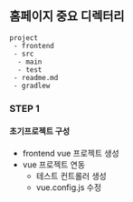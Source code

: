 ## 홈페이지 중요 디렉터리
``` text
project
 - frontend
 - src
  - main
  - test
 - readme.md
 - gradlew
```

### STEP 1
#### 초기프로젝트 구성
- frontend vue 프로젝트 생성
- vue 프로젝트 연동
  - 테스트 컨트롤러 생성
  - vue.config.js 수정

